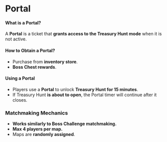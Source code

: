 # Portal

#### **What is a Portal?**

A **Portal** is a ticket that **grants access to the Treasury Hunt mode** when it is not active.

#### **How to Obtain a Portal?**

* Purchase from **inventory store**.
* **Boss Chest rewards**.

#### **Using a Portal**

* Players use a **Portal** to unlock **Treasury Hunt for 15 minutes**.
* If Treasury Hunt **is about to open**, the Portal timer will continue after it closes.

### **Matchmaking Mechanics**

* **Works similarly to Boss Challenge matchmaking.**
* **Max 4 players per map.**
* Maps are **randomly assigned**.
